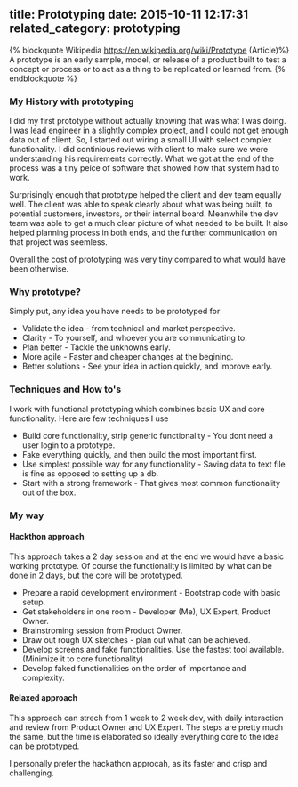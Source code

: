 title: Prototyping
date: 2015-10-11 12:17:31
related_category: prototyping
---
{% blockquote Wikipedia  https://en.wikipedia.org/wiki/Prototype  (Article)%}
A prototype is an early sample, model, or release of a product built to test a concept or process or to act as a thing to be replicated or learned from.
{% endblockquote %}



### My History with prototyping

I did my first prototype without actually knowing that was what I was doing. I was lead engineer in a slightly complex project, and I could not get enough data out of client. So, I started out wiring a small UI with select complex functionality. I did continious reviews with client to make sure we were understanding his requirements correctly. What we got at the end of the process was a tiny peice of software that showed how that system had to work.

Surprisingly enough that prototype helped the client and dev team equally well. The client was able to speak clearly about what was being built, to potential customers, investors, or their internal board. Meanwhile the dev team was able to get a much clear picture of what needed to be built. It also helped planning process in both ends, and the further communication on that project was seemless.

Overall the cost of prototyping was very tiny compared to what would have been otherwise.

### Why prototype?

Simply put, any idea you have needs to be prototyped for

* Validate the idea - from technical and market perspective.
* Clarity - To yourself, and whoever you are communicating to.
* Plan better - Tackle the unknowns early.
* More agile - Faster and cheaper changes at the begining.
* Better solutions - See your idea in action quickly, and improve early.

### Techniques and How to's

I work with functional prototyping which combines basic UX and core functionality. Here are few techniques I use

* Build core functionality, strip generic functionality - You dont need a user login to a prototype.
* Fake everything quickly, and then build the most important first.
* Use simplest possible way for any functionality - Saving data to text file is fine as opposed to setting up a db.
* Start with a strong framework - That gives most common functionality out of the box.

### My way

#### Hackthon approach

This approach takes a 2 day session and at the end we would have a basic working prototype. Of course the functionality is limited by what can be done in 2 days, but the core will be prototyped.

* Prepare a rapid development environment - Bootstrap code with basic setup.
* Get stakeholders in one room - Developer (Me), UX Expert, Product Owner. 
* Brainstroming session from Product Owner.
* Draw out rough UX sketches - plan out what can be achieved.
* Develop screens and fake functionalities. Use the fastest tool available. (Minimize it to core functionality)
* Develop faked functionalities on the order of importance and complexity.

#### Relaxed approach

This approach can strech from 1 week to 2 week dev, with daily interaction and review from Product Owner and UX Expert. The steps are pretty much the same, but the time is elaborated so ideally everything core to the idea can be prototyped.

I personally prefer the hackathon approcah, as its faster and crisp and challenging.